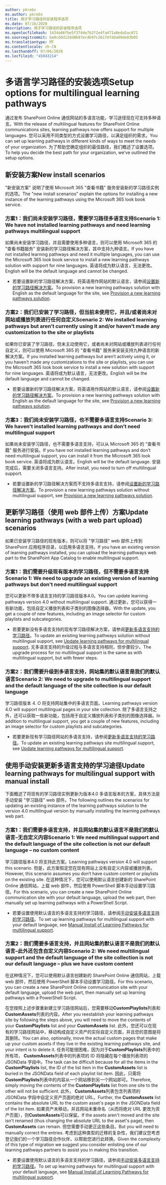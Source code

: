 ```yaml
---
author: pkrebs
ms.author: pkrebs
title: 用于学习路径的安装程序选项
ms.date: 07/16/2020
description: 用于学习路径的安装程序选项
ms.openlocfilehash: 1434a06fbe5f374de7b2f2e4fa471a8eda5ac871
ms.sourcegitcommit: ba0cddd12dd8687ec4b97c26174fdda09de83b05
ms.translationtype: MT
ms.contentlocale: zh-CN
ms.lasthandoff: 07/06/2020
ms.locfileid: "45043214"
---
```

# <a name="setup-options-for-multilingual-learning-pathways"></a><span data-ttu-id="f8047-103">多语言学习路径的安装选项</span><span class="sxs-lookup"><span data-stu-id="f8047-103">Setup options for multilingual learning pathways</span></span>
<span data-ttu-id="f8047-104">通过发布 SharePoint Online 通信网站的多语言功能，学习途径现在可支持多种语言。</span><span class="sxs-lookup"><span data-stu-id="f8047-104">With the release of multilingual features for SharePoint Online communications sites, learning pathways now offers support for multiple languages.</span></span> <span data-ttu-id="f8047-105">您可以采用不同类型的方式设置学习路径，以满足组织的需求。</span><span class="sxs-lookup"><span data-stu-id="f8047-105">You can set up learning pathways in different kinds of ways to meet the needs of your organization.</span></span> <span data-ttu-id="f8047-106">为了帮助您确定组织的最佳路径，我们概述了设置选项。</span><span class="sxs-lookup"><span data-stu-id="f8047-106">To help you decide the best path for your organization, we’ve outlined the setup options.</span></span> 

## <a name="new-install-scenarios"></a><span data-ttu-id="f8047-107">新安装方案</span><span class="sxs-lookup"><span data-stu-id="f8047-107">New install scenarios</span></span>
<span data-ttu-id="f8047-108">"新安装方案" 说明了使用 Microsoft 365 "查看书籍" 服务安装新的学习路径实例的选项。</span><span class="sxs-lookup"><span data-stu-id="f8047-108">The "new install scenarios" explain the options for installing a new instance of the learning pathways using the Microsoft 365 look book service.</span></span> 

### <a name="scenario-1-we-have-not-installed-learning-pathways-and-need-learning-pathways-multilingual-support"></a><span data-ttu-id="f8047-109">方案1：我们尚未安装学习路径，需要学习路径多语言支持</span><span class="sxs-lookup"><span data-stu-id="f8047-109">Scenario 1: We have not installed learning pathways and need learning pathways multilingual support</span></span> 
<span data-ttu-id="f8047-110">如果尚未安装学习路径，并且需要使用多种语言，则可以使用 Microsoft 365 的 "查看书籍服务" 安装新的学习路径解决方案，其中支持九种语言。</span><span class="sxs-lookup"><span data-stu-id="f8047-110">If you have not installed learning pathways and need it multiple languages, you can use the Microsoft 365 look book service to install a new learning pathways solution with support for nine languages.</span></span> <span data-ttu-id="f8047-111">英语将成为默认语言，无法更改。</span><span class="sxs-lookup"><span data-stu-id="f8047-111">English will be the default language and cannot be changed.</span></span> 
- <span data-ttu-id="f8047-112">若要设置新的学习路径解决方案，将英语用作网站的默认语言，请参阅[设置新的学习路径解决方案](custom_provision.md)。</span><span class="sxs-lookup"><span data-stu-id="f8047-112">To provision a new learning pathways solution with English as the default language for the site, see [Provision a new learning pathways solution](custom_provision.md).</span></span>

### <a name="scenario-2-we-installed-learning-pathways-but-arent-currently-using-it-andor-havent-made-any-customization-to-the-site-or-playlists"></a><span data-ttu-id="f8047-113">方案2：我们已安装了学习路径，但当前未使用它，并且/或者尚未对网站或播放列表进行任何自定义</span><span class="sxs-lookup"><span data-stu-id="f8047-113">Scenario 2: We installed learning pathways but aren’t currently using it and/or haven’t made any customization to the site or playlists</span></span> 
<span data-ttu-id="f8047-114">如果你已安装了学习路径，但未主动使用它，或者尚未对网站或播放列表进行任何自定义，则可以使用 Microsoft 365 的 "查看书籍" 服务来安装支持九种语言的新解决方案。</span><span class="sxs-lookup"><span data-stu-id="f8047-114">If you installed learning pathways but aren’t actively using it, or you haven’t made any customizations to the site or playlists, you can use the Microsoft 365 look book service to install a new solution with support for nine languages.</span></span> <span data-ttu-id="f8047-115">英语将成为默认语言，无法更改。</span><span class="sxs-lookup"><span data-stu-id="f8047-115">English will be the default language and cannot be changed.</span></span> 
- <span data-ttu-id="f8047-116">若要设置新的学习路径解决方案，将英语用作网站的默认语言，请参阅[设置新的学习路径解决方案](custom_provision.md)。</span><span class="sxs-lookup"><span data-stu-id="f8047-116">To provision a new learning pathways solution with English as the default language for the site, see [Provision a new learning pathways solution](custom_provision.md).</span></span>

### <a name="scenario-3-we-havent-installed-learning-pathways-and-dont-need-multilingual-support"></a><span data-ttu-id="f8047-117">方案3：我们尚未安装学习路径，也不需要多语言支持</span><span class="sxs-lookup"><span data-stu-id="f8047-117">Scenario 3: We haven't installed learning pathways and don’t need multilingual support</span></span> 
<span data-ttu-id="f8047-118">如果尚未安装学习路径，也不需要多语言支持，可以从 Microsoft 365 的 "查看书籍" 服务进行安装。</span><span class="sxs-lookup"><span data-stu-id="f8047-118">If you have not installed learning pathways and don’t need multilingual support, you can install it from the Microsoft 365 look book service.</span></span> <span data-ttu-id="f8047-119">英语将成为默认语言。</span><span class="sxs-lookup"><span data-stu-id="f8047-119">English will be the default language.</span></span> <span data-ttu-id="f8047-120">安装完成后，需要关闭多语言支持。</span><span class="sxs-lookup"><span data-stu-id="f8047-120">After install, you need to turn off multilingual support.</span></span> 
- <span data-ttu-id="f8047-121">若要设置新的学习路径解决方案而不支持多语言支持，请参阅[设置新的学习路径解决方案](custom_provision.md)。</span><span class="sxs-lookup"><span data-stu-id="f8047-121">To provision a new learning pathways solution without multilingual support, see [Provision a new learning pathways solution](custom_provision.md).</span></span>

## <a name="update-learning-pathways-with-a-web-part-upload-scenarios"></a><span data-ttu-id="f8047-122">更新学习路径（使用 web 部件上传）方案</span><span class="sxs-lookup"><span data-stu-id="f8047-122">Update learning pathways (with a web part upload) scenarios</span></span>
<span data-ttu-id="f8047-123">如果已安装学习路径的现有版本，则可以将 "学习路径" web 部件上传到 SharePoint 应用程序目录，以启用多语言支持。</span><span class="sxs-lookup"><span data-stu-id="f8047-123">If you have an existing version of learning pathways installed, you can upload the learning pathways web part to the SharePoint App Catalog to enable multilingual support.</span></span> 

### <a name="scenario-1-we-need-to-upgrade-an-existing-version-of-learning-pathways-but-dont-need-multilingual-support"></a><span data-ttu-id="f8047-124">方案1：我们需要升级现有版本的学习路径，但不需要多语言支持</span><span class="sxs-lookup"><span data-stu-id="f8047-124">Scenario 1: We need to upgrade an existing version of learning pathways but don't need multilingual support</span></span>
<span data-ttu-id="f8047-125">您可以更新不带多语言支持的学习路径版本4.0。</span><span class="sxs-lookup"><span data-stu-id="f8047-125">You can update learning pathways version 4.0 without multilingual support.</span></span> <span data-ttu-id="f8047-126">通过更新，您可以获得一些新功能，包括自定义播放列表和子类别的图像选择器。</span><span class="sxs-lookup"><span data-stu-id="f8047-126">With the update, you get a couple of new features, including an image selector for custom playlists and subcategories.</span></span> 

- <span data-ttu-id="f8047-127">若要更新没有多语言支持的现有学习路径解决方案，请参阅[更新多语言支持的学习路径](custom_update.md)。</span><span class="sxs-lookup"><span data-stu-id="f8047-127">To update an existing learning pathways solution without multilingual support, see [Update learning pathways for multilingual support](custom_update.md).</span></span> <span data-ttu-id="f8047-128">无多语言支持的升级过程与多语言支持相同，但步骤较少。</span><span class="sxs-lookup"><span data-stu-id="f8047-128">The upgrade process for no multilingual support is the same as with multilingual support, but with fewer steps.</span></span> 

### <a name="scenario-2-we-need-to-upgrade-to-multilingual-support-and-the-default-language-of-the-site-collection-is-our-default-language"></a><span data-ttu-id="f8047-129">方案2：我们需要升级到多语言支持，网站集的默认语言是我们的默认语言</span><span class="sxs-lookup"><span data-stu-id="f8047-129">Scenario 2: We need to upgrade to multilingual support and the default language of the site collection is our default language</span></span>
<span data-ttu-id="f8047-130">学习路径版本 4. O 将支持网站集中的多语言页面。</span><span class="sxs-lookup"><span data-stu-id="f8047-130">Learning pathways version 4.O will support multilingual pages in your site collection.</span></span> <span data-ttu-id="f8047-131">除了多语言支持之外，还可以获取一些新功能，包括用于自定义播放列表和子类别的图像选择器。</span><span class="sxs-lookup"><span data-stu-id="f8047-131">In addition to multilingual support, you get a couple of new features, including an image selector for custom playlists and subcategories.</span></span> 
- <span data-ttu-id="f8047-132">若要更新现有学习路径网站的多语言支持，请参阅[更新多语言支持的学习路径](custom_update.md)。</span><span class="sxs-lookup"><span data-stu-id="f8047-132">To update an existing learning pathways site multilingual support, see [Update learning pathways for multilingual support](custom_update.md).</span></span> 

## <a name="update-learning-pathways-for-multilingual-support-with-manual-install"></a><span data-ttu-id="f8047-133">使用手动安装更新多语言支持的学习途径</span><span class="sxs-lookup"><span data-stu-id="f8047-133">Update learning pathways for multilingual support with manual install</span></span> 
<span data-ttu-id="f8047-134">下面概述了将现有的学习路径实例更新为版本4.0 多语言版本的方案，具体方法是手动安装 "学习路径" web 部件。</span><span class="sxs-lookup"><span data-stu-id="f8047-134">The following outlines the scenarios for updating an existing instance of the learning pathways solution to the version 4.0 multilingual version by manually installing the learning pathways web part.</span></span> 

### <a name="scenario-1-we-need-multilingual-support-and-the-default-language-of-the-site-collection-is-not-our-default-language--no-custom-content"></a><span data-ttu-id="f8047-135">方案1：我们需要多语言支持，并且网站集的默认语言不是我们的默认语言–无自定义内容</span><span class="sxs-lookup"><span data-stu-id="f8047-135">Scenario 1: We need multilingual support and the default language of the site collection is not our default language – no custom content</span></span> 
<span data-ttu-id="f8047-136">学习路径版本4.0 将支持此方案。</span><span class="sxs-lookup"><span data-stu-id="f8047-136">Learning pathways version 4.0 will support this scenario.</span></span> <span data-ttu-id="f8047-137">但是，此方案假定您在现有网站上没有自定义内容或播放列表。</span><span class="sxs-lookup"><span data-stu-id="f8047-137">However, this scenario assumes you don’t have custom content or playlists on the existing site.</span></span> <span data-ttu-id="f8047-138">在这种情况下，您可以使用默认语言创建新的 SharePoint Online 通信网站，上载 web 部件，然后使用 PowerShell 脚本手动设置学习路径。</span><span class="sxs-lookup"><span data-stu-id="f8047-138">For this scenario, you can create a new SharePoint Online communication site with your default language, upload the web part, then manually set up learning pathways with a PowerShell Script.</span></span> 
- <span data-ttu-id="f8047-139">若要设置使用默认语言的多语言支持的学习路径，请参阅[手动安装多语言支持的学习路径](custom_manualsetup.md)。</span><span class="sxs-lookup"><span data-stu-id="f8047-139">To set up learning pathways for multilingual support with your default language, see [Manual Install of Learning Pathways for multilingual support](custom_manualsetup.md).</span></span>

### <a name="scenario-2-we-need-multilingual-support-and-the-default-language-of-the-site-collection-is-not-our-default-language--plus-we-have-custom-content"></a><span data-ttu-id="f8047-140">方案2：我们需要多语言支持，并且网站集的默认语言不是我们的默认语言–此外还包含自定义内容</span><span class="sxs-lookup"><span data-stu-id="f8047-140">Scenario 2: We need multilingual support and the default language of the site collection is not our default language – plus we have custom content</span></span> 
<span data-ttu-id="f8047-141">在这种情况下，您可以使用默认语言创建新的 SharePoint Online 通信网站，上载 web 部件，然后使用 PowerShell 脚本手动设置学习路径。</span><span class="sxs-lookup"><span data-stu-id="f8047-141">For this scenario, you can create a new SharePoint Online communication site with your default language, upload the web part, then manually set up learning pathways with a PowerShell Script.</span></span> 

<span data-ttu-id="f8047-142">在您按照上述步骤重新建立学习路径网站后，您需要移动**CustomPlaylists**列表和**CustomAssets**列表的内容。</span><span class="sxs-lookup"><span data-stu-id="f8047-142">After you reestablish your learning pathways site by following the steps above, you will need to move the contents of your **CustomPlaylists** list and your **CustomAssets** list.</span></span> <span data-ttu-id="f8047-143">此外，您还可以在现有的学习路径网站中，移动构成自定义资产的实际自定义页面，并且您的意图是将其删除。</span><span class="sxs-lookup"><span data-stu-id="f8047-143">You can also, optionally, move the actual custom pages that make up your custom assets if they live in the existing learning pathways site, and your intent is to delete it.</span></span> <span data-ttu-id="f8047-144">任务可能很困难，因为对于**CustomPlaylists**列表中的所有项， **CustomAssets**列表中的列表项的 ID 将隐藏在每个播放列表项的 JSONData 字段中。</span><span class="sxs-lookup"><span data-stu-id="f8047-144">The task can be difficult because  for all the items in the **CustomPlaylists** list, the ID of the list item in the **CustomAssets** list is buried in the JSONData field of each playlist list item.</span></span> <span data-ttu-id="f8047-145">因此，只需将**CustomPlaylists**列表中的内容从一个网站移到另一个网站即可。</span><span class="sxs-lookup"><span data-stu-id="f8047-145">Therefore, simply moving the contents of the **CustomPlaylists** list from one site to the other will not be sufficient.</span></span> <span data-ttu-id="f8047-146">此外， **CustomAssets**列表包含列表项的 JSONData 字段中自定义资产页面的绝对 URL。</span><span class="sxs-lookup"><span data-stu-id="f8047-146">Further, the **CustomAssets** list contains the absolute URL to the custom asset's page in the JSONData field of the list item.</span></span> <span data-ttu-id="f8047-147">如果资产未移动，并且网站未重命名（从而将绝对 URL 更改为资产页面），则**CustomAssets**可以保留。</span><span class="sxs-lookup"><span data-stu-id="f8047-147">If the assets aren't moved and the site isn't renamed (thus changing the absolute URL to the asset's page), then **CustomAssets** can remain.</span></span> <span data-ttu-id="f8047-148">但您需要手动更正这些条目。</span><span class="sxs-lookup"><span data-stu-id="f8047-148">But you will need to manually correct the entries.</span></span> <span data-ttu-id="f8047-149">考虑到这种类型的迁移的复杂性，我们建议您考虑登记我们的一个学习路径合作伙伴，以帮助您进行此转换。</span><span class="sxs-lookup"><span data-stu-id="f8047-149">Given the complexity of this type of migration we suggest you consider enlisting one of our learning pathways partners to assist you in making this transition.</span></span>
- <span data-ttu-id="f8047-150">若要设置使用默认语言的多语言支持的学习路径，请参阅[手动安装多语言支持的学习路径](custom_manualsetup.md)。</span><span class="sxs-lookup"><span data-stu-id="f8047-150">To set up learning pathways for multilingual support with your default language, see [Manual Install of Learning Pathways for multilingual support](custom_manualsetup.md).</span></span>